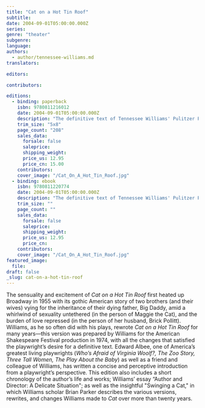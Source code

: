 ```yaml
---
title: "Cat on a Hot Tin Roof"
subtitle:
date: 2004-09-01T05:00:00.000Z
series:
genre: "theater"
subgenre:
language:
authors:
  - author/tennessee-williams.md
translators:

editors:

contributors:

editions:
  - binding: paperback
    isbn: 9780811216012
    date: 2004-09-01T05:00:00.000Z
    description: "The definitive text of Tennessee Williams' Pulitzer Prize and Drama Critics Circle Award winning play "
    trim_size: "5x8"
    page_count: "208"
    sales_data:
      forsale: false
      saleprice:
      shipping_weight:
      price_us: 12.95
      price_cn: 15.00
    contributors:
    cover_image: "/Cat_On_A_Hot_Tin_Roof.jpg"
  - binding: ebook
    isbn: 9780811220774
    date: 2004-09-01T05:00:00.000Z
    description: "The definitive text of Tennessee Williams' Pulitzer Prize and Drama Critics Circle Award winning play "
    trim_size: ""
    page_count: ""
    sales_data:
      forsale: false
      saleprice:
      shipping_weight:
      price_us: 12.95
      price_cn:
    contributors:
    cover_image: "/Cat_On_A_Hot_Tin_Roof.jpg"
featured_image:
  file:
draft: false
_slug: cat-on-a-hot-tin-roof
---
```


The sensuality and excitement of _Cat on a Hot Tin Roof_ first heated up Broadway in 1955 with its gothic American story of two brothers (and their wives) vying for the inheritance of their dying father, Big Daddy, amid a whirlwind of sexuality untethered (in the person of Maggie the Cat), and the burden of love repressed (in the person of her husband, Brick Pollitt). Williams, as he so often did with his plays, rewrote _Cat on a Hot Tin Roof_ for many years—this version was prepared by Williams for the American Shakespeare Festival production in 1974, with all the changes that satisfied the playwright’s desire for a definitive text. Edward Albee, one of America’s greatest living playwrights (_Who’s Afraid of Virginia Woolf?, The Zoo Story, Three Tall Women, The Play About the Baby_) as well as a friend and colleague of Williams, has written a concise and perceptive introduction from a playwright’s perspective. This edition also includes a short chronology of the author’s life and works; Williams’ essay “Author and Director: A Delicate Situation"; as well as the insightful "Swinging a Cat," in which Williams scholar Brian Parker describes the various versions, rewrites, and changes Williams made to _Cat_ over more than twenty years.

